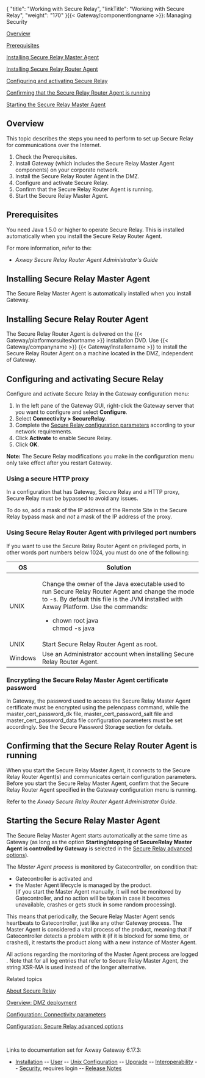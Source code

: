 {
    "title": "Working with Secure Relay",
    "linkTitle": "Working with Secure Relay",
    "weight": "170"
}{{< Gateway/componentlongname  >}}: Managing Security

[Overview](#overview)

[Prerequisites](#prerequisites)

[Installing Secure Relay Master Agent](#Installing_Secure_Relay_MA)

[Installing Secure Relay Router Agent](#Installing_Secure_Relay_RA)

[Configuring and activating Secure Relay](#Configuring_Secure_Relay)

[Confirming that the Secure Relay Router Agent is running](#Checking_Secure_Relay_RA)

[Starting the Secure Relay Master Agent](#Starting_Secure_Relay_MA)

<span id="overview"></span>

## Overview

This topic describes the steps you need to perform to set up Secure Relay for communications over the Internet.

1.  Check the Prerequisites.
2.  Install Gateway (which includes the Secure Relay Master Agent components) on your corporate network.
3.  Install the Secure Relay Router Agent in the DMZ.
4.  Configure and activate Secure Relay.
5.  Confirm that the Secure Relay Router Agent is running.
6.  Start the Secure Relay Master Agent.

<span id="prerequisites"></span>

## Prerequisites

You need Java 1.5.0 or higher to operate Secure Relay. This is installed automatically when you install the Secure Relay Router Agent.

For more information, refer to the:

-   *Axway Secure Relay Router Agent Administrator's Guide*

<span id="Installing_Secure_Relay_MA"></span>

## Installing Secure Relay Master Agent

The Secure Relay Master Agent is automatically installed when you install Gateway.

<span id="Installing_Secure_Relay_RA"></span>

## Installing Secure Relay Router Agent

The Secure Relay Router Agent is delivered on the {{< Gateway/platformorsuiteshortname  >}} installation DVD. Use {{< Gateway/companyname  >}} {{< Gateway/installername  >}} to install the Secure Relay Router Agent on a machine located in the DMZ, independent of Gateway.

<span id="Configuring_Secure_Relay"></span>

## Configuring and activating Secure Relay

Configure and activate Secure Relay in the Gateway configuration menu:

1.  In the left pane of the Gateway GUI, right-click the Gateway server that you want to configure and select **Configure**.
2.  Select <span style="font-weight: bold;">Connectivity > SecureRelay</span>.
3.  Complete the [Secure Relay configuration parameters](../../../../gateway_userguide_(primary)/configuration_start_here/config_connectivity_paras#olh_connectivity_Secure_Relay) according to your network requirements.
4.  Click <span style="font-weight: bold;">Activate</span> to enable Secure Relay.
5.  Click <span style="font-weight: bold;">OK</span>.

<span style="font-weight: bold;">Note:</span> The Secure Relay modifications you make in the configuration menu only take effect after you restart Gateway.

### Using a secure HTTP proxy

In a configuration that has Gateway, Secure Relay and a HTTP proxy, Secure Relay must be bypassed to avoid any issues.

To do so, add a mask of the IP address of the Remote Site in the Secure Relay bypass mask and *not* a mask of the IP address of the proxy.

### Using Secure Relay Router Agent with privileged port numbers

If you want to use the Secure Relay Router Agent on privileged ports, in other words port numbers below 1024, you must do one of the following:

<table>
         
         
         
   
   <thead>
      <tr>
<th class="HeadE-Column1-Header1">OS         </th>
<th class="HeadD-Column1-Header1">Solution         </th>
      </tr>
   </thead>
   <tbody>
      <tr>
         <td>UNIX         </td>
         <td><p>Change the owner of the Java executable used to run Secure Relay Router Agent and change the mode to <span class="code">-s</span>. By default this file is the JVM installed with <span class="mc-variable axway_variables.Platform_or_Suite_Short_Name variable">Axway Platform</span>. Use the commands:</p>
<ul>
<li><span class="code">chown root java</span><br />
<span class="code">chmod -s java</span></li>
</ul>         </td>
      </tr>
      <tr>
         <td>UNIX         </td>
         <td>Start Secure Relay Router Agent as root.         </td>
      </tr>
      <tr>
         <td>Windows         </td>
         <td>Use an Administrator account when installing Secure Relay Router Agent.         </td>
      </tr>
   </tbody>
</table>

### Encrypting the Secure Relay Master Agent certificate password

In Gateway, the password used to access the Secure Relay Master Agent certificate must be encrypted using the <span class="code">pelencpass</span> command, while the <span class="code">master\_cert\_password\_dk</span> file, <span class="code">master\_cert\_password\_salt</span> file and <span class="code">master\_cert\_password\_data</span> file configuration parameters must be set accordingly. See the Secure Password Storage section for details.

<span id="Checking_Secure_Relay_RA"></span>

## Confirming that the Secure Relay Router Agent is running

When you start the Secure Relay Master Agent, it connects to the Secure Relay Router Agent(s) and communicates certain configuration parameters. Before you start the Secure Relay Master Agent, confirm that the Secure Relay Router Agent specified in the Gateway configuration menu is running.

Refer to the <span style="font-style: italic;"><span class="mc-variable axway_variables.Company_Name variable">Axway</span> <span class="mc-variable suite_variables.SecureRelayName variable">Secure Relay</span> Router Agent Administrator Guide</span>.

<span id="Starting_Secure_Relay_MA"></span>

## Starting the Secure Relay Master Agent

The Secure Relay Master Agent starts automatically at the same time as Gateway (as long as the option <span style="font-weight: bold;">Starting/stopping of SecureRelay Master Agent is controlled by Gateway</span> is selected in the [Secure Relay advanced options](../../config_secure_relay_adv_options)).

The *Master Agent process* is monitored by Gatecontroller, on condition that:

-   Gatecontroller is activated and
-   the Master Agent lifecycle is managed by the product.  
    (if you start the Master Agent manually, it will not be monitored by Gatecontroller, and no action will be taken in case it becomes unavailable, crashes or gets stuck in some random processing).

This means that periodically, the <span class="mc-variable suite_variables.SecureRelayName variable">Secure Relay</span> Master Agent sends heartbeats to Gatecontroller, just like any other Gateway process. The Master Agent is considered a vital process of the product, meaning that if Gatecontroller detects a problem with it (if it is blocked for some time, or crashed), it restarts the product along with a new instance of Master Agent.

All actions regarding the monitoring of the Master Agent process are logged . Note that for all log entries that refer to <span class="mc-variable suite_variables.SecureRelayName variable">Secure Relay</span> Master Agent, the string <span class="code">XSR-MA </span>is used instead of the longer alternative.

Related topics

[About Secure Relay](../secure_relay_about)

[Overview: DMZ deployment](../../../../gateway_userguide_(primary)/ov_gateway/ov_dmz_deployment)

[Configuration: Connectivity parameters](../../../../gateway_userguide_(primary)/configuration_start_here/config_connectivity_paras#olh_connectivity_Secure_Relay)

[Configuration: Secure Relay advanced options](../../config_secure_relay_adv_options)

 

Links to documentation set for Axway Gateway <span class="mc-variable axway_variables.Release_Number variable">6.17.3</span>:

-   [Installation](/bundle/Gateway_6173_InstallationGuide_allOS_en_HTML5/page/Content/start_page.htm) -- [User](/bundle/Gateway_6173_UsersGuide_allOS_en_HTML5/page/Content/start_page.htm) -- [Unix Configuration](/bundle/Gateway_6173_ConfigurationGuide_UNIX_en_HTML5/page/Content/start_page.htm) -- [Upgrade](/bundle/Gateway_6173_UpgradeGuide_allOS_en_HTML5/page/Content/start_page.htm) -- [Interoperability](/bundle/Gateway_6173_InteroperabilityGuide_allOS_en_HTML5/page/Content/start_page.htm) -- [Security](/bundle/Gateway_6173_SecurityGuide_allOS_en_HTML5/page/Content/start_page.htm), requires login -- [Release Notes](/bundle/Gateway_6173_ReleaseNotes_allOS_en_HTML5/page/Content/Gateway_ReleaseNotes_allOS_en.htm)
